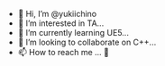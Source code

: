 - 👋 Hi, I’m @yukiichino
- 👀 I’m interested in TA...
- 🌱 I’m currently learning UE5...
- 💞️ I’m looking to collaborate on C++...
- 📫 How to reach me ... 💙

<!---
yukiichino/yukiichino is a ✨ special ✨ repository because its `README.md` (this file) appears on your GitHub profile.
You can click the Preview link to take a look at your changes.
--->
